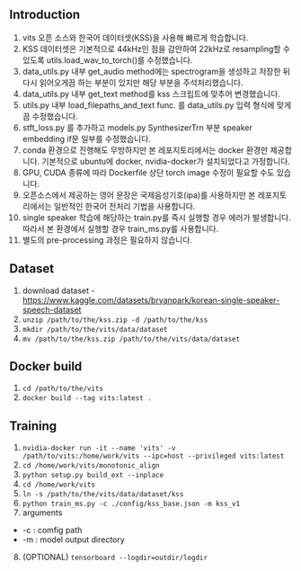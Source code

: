 ## Introduction
1. vits 오픈 소스와 한국어 데이터셋(KSS)을 사용해 빠르게 학습합니다.
2. KSS 데이터셋은 기본적으로 44kHz인 점을 감안하여 22kHz로 resampling할 수 있도록 utils.load_wav_to_torch()를 수정했습니다.
3. data_utils.py 내부 get_audio method에는 spectrogram을 생성하고 저장한 뒤 다시 읽어오게끔 하는 부분이 있지만 해당 부분을 주석처리했습니다.
4. data_utils.py 내부 get_text method를 kss 스크립트에 맞추어 변경했습니다.
5. utils.py 내부 load_filepaths_and_text func. 를 data_utils.py 입력 형식에 맞게끔 수정했습니다.
6. stft_loss.py 를 추가하고 models.py SynthesizerTrn 부분 speaker embedding if문 일부를 수정했습니다.
7. conda 환경으로 진행해도 무방하지만 본 레포지토리에서는 docker 환경만 제공합니다. 기본적으로 ubuntu에 docker, nvidia-docker가 설치되었다고 가정합니다.
8. GPU, CUDA 종류에 따라 Dockerfile 상단 torch image 수정이 필요할 수도 있습니다.
9. 오픈소스에서 제공하는 영어 문장은 국제음성기호(ipa)를 사용하지만 본 레포지토리에서는 일반적인 한국어 전처리 기법을 사용합니다.
10. single speaker 학습에 해당하는 train.py를 즉시 실행할 경우 에러가 발생합니다. 따라서 본 환경에서 실행할 경우 train_ms.py를 사용합니다.
11. 별도의 pre-processing 과정은 필요하지 않습니다.


## Dataset
1. download dataset - https://www.kaggle.com/datasets/bryanpark/korean-single-speaker-speech-dataset
2. `unzip /path/to/the/kss.zip -d /path/to/the/kss`
3. `mkdir /path/to/the/vits/data/dataset`
4. `mv /path/to/the/kss.zip /path/to/the/vits/data/dataset`

## Docker build
1. `cd /path/to/the/vits`
2. `docker build --tag vits:latest .`

## Training
1. `nvidia-docker run -it --name 'vits' -v /path/to/vits:/home/work/vits --ipc=host --privileged vits:latest`
2. `cd /home/work/vits/monotonic_align`
3. `python setup.py build_ext --inplace`
4. `cd /home/work/vits`
5. `ln -s /path/to/the/vits/data/dataset/kss`
6. `python train_ms.py -c ./config/kss_base.json -m kss_v1`
7. arguments
  * -c : comfig path
  * -m : model output directory
8. (OPTIONAL) `tensorboard --logdir=outdir/logdir`
